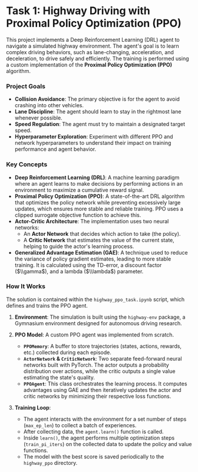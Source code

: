 

# Task 1: Highway Driving with Proximal Policy Optimization (PPO)

This project implements a Deep Reinforcement Learning (DRL) agent to navigate a simulated highway environment. The agent's goal is to learn complex driving behaviors, such as lane-changing, acceleration, and deceleration, to drive safely and efficiently. The training is performed using a custom implementation of the **Proximal Policy Optimization (PPO)** algorithm.

### Project Goals

  * **Collision Avoidance**: The primary objective is for the agent to avoid crashing into other vehicles.
  * **Lane Discipline**: The agent should learn to stay in the rightmost lane whenever possible.
  * **Speed Regulation**: The agent must try to maintain a designated target speed.
  * **Hyperparameter Exploration**: Experiment with different PPO and network hyperparameters to understand their impact on training performance and agent behavior.

### Key Concepts

  * **Deep Reinforcement Learning (DRL)**: A machine learning paradigm where an agent learns to make decisions by performing actions in an environment to maximize a cumulative reward signal.
  * **Proximal Policy Optimization (PPO)**: A state-of-the-art DRL algorithm that optimizes the policy network while preventing excessively large updates, which ensures more stable and reliable training. PPO uses a clipped surrogate objective function to achieve this.
  * **Actor-Critic Architecture**: The implementation uses two neural networks:
      * An **Actor Network** that decides which action to take (the policy).
      * A **Critic Network** that estimates the value of the current state, helping to guide the actor's learning process.
  * **Generalized Advantage Estimation (GAE)**: A technique used to reduce the variance of policy gradient estimates, leading to more stable training. It is calculated using the TD-error, a discount factor ($\\gamma$), and a lambda ($\\lambda$) parameter.

### How It Works

The solution is contained within the `highway_ppo_task.ipynb` script, which defines and trains the PPO agent.

1.  **Environment**: The simulation is built using the `highway-env` package, a Gymnasium environment designed for autonomous driving research.

2.  **PPO Model**: A custom PPO agent was implemented from scratch.

      * **`PPOMemory`**: A buffer to store trajectories (states, actions, rewards, etc.) collected during each episode.
      * **`ActorNetwork` & `CriticNetwork`**: Two separate feed-forward neural networks built with PyTorch. The actor outputs a probability distribution over actions, while the critic outputs a single value estimating the state's quality.
      * **`PPOAgent`**: This class orchestrates the learning process. It computes advantages using GAE and then iteratively updates the actor and critic networks by minimizing their respective loss functions.

3.  **Training Loop**:

      * The agent interacts with the environment for a set number of steps (`max_ep_len`) to collect a batch of experiences.
      * After collecting data, the `agent.learn()` function is called.
      * Inside `learn()`, the agent performs multiple optimization steps (`train_pi_iters`) on the collected data to update the policy and value functions.
      * The model with the best score is saved periodically to the `highway_ppo` directory.

